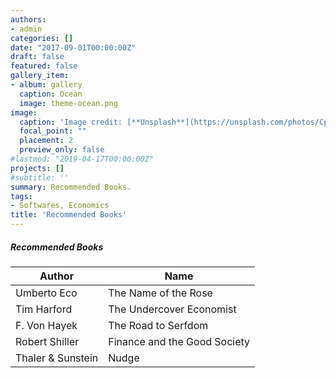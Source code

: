 ```yaml
---
authors:
- admin
categories: []
date: "2017-09-01T00:00:00Z"
draft: false
featured: false
gallery_item:
- album: gallery
  caption: Ocean
  image: theme-ocean.png
image:
  caption: 'Image credit: [**Unsplash**](https://unsplash.com/photos/CpkOjOcXdUY)'
  focal_point: ""
  placement: 2
  preview_only: false
#lastmod: "2019-04-17T00:00:00Z"
projects: []
#subtitle: ''
summary: Recommended Books.
tags:
- Softwares, Economics
title: 'Recommended Books'
---
```


##### Recommended Books

| Author   | Name   |
| --------   | ------ |
|   Umberto Eco | The Name of the Rose |
|   Tim Harford | The Undercover Economist |
|   F. Von Hayek  | The Road to Serfdom   |
|   Robert Shiller  | Finance and the Good Society   |
|   Thaler & Sunstein | Nudge   |
